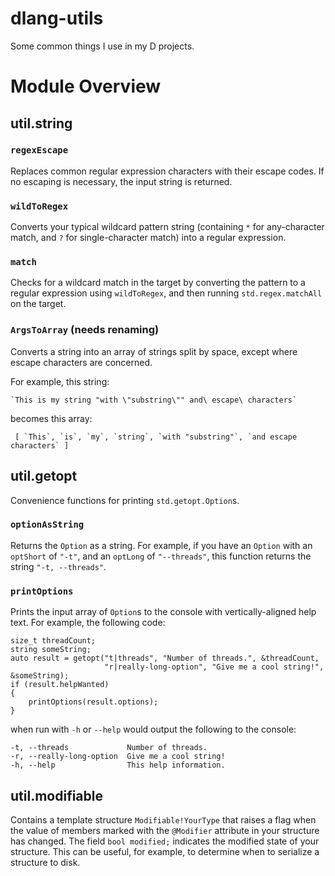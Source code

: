 # dlang-utils
Some common things I use in my D projects.

# Module Overview
## util.string
### `regexEscape`
Replaces common regular expression characters with their escape codes. If no escaping is necessary, the input string is returned.

### `wildToRegex`
Converts your typical wildcard pattern string (containing `*` for any-character match, and `?` for single-character match) into a regular expression.

### `match`
Checks for a wildcard match in the target by converting the pattern to a regular expression using `wildToRegex`, and then running `std.regex.matchAll` on the target.

### `ArgsToArray` (needs renaming)
Converts a string into an array of strings split by space, except where escape characters are concerned.

For example, this string:

`` `This is my string "with \"substring\"" and\ escape\ characters` ``

becomes this array:

`` [ `This`, `is`, `my`, `string`, `with "substring"`, `and escape characters` ]``

## util.getopt
Convenience functions for printing `std.getopt.Option`s.
### `optionAsString`
Returns the `Option` as a string. For example, if you have an `Option` with an `optShort` of `"-t"`, and an `optLong` of `"--threads"`, this function returns the string ` "-t, --threads" `.

### `printOptions`
Prints the input array of `Option`s to the console with vertically-aligned help text. For example, the following code:

```
size_t threadCount;
string someString;
auto result = getopt("t|threads", "Number of threads.", &threadCount,
                     "r|really-long-option", "Give me a cool string!", &someString);
if (result.helpWanted)
{
	printOptions(result.options);
}
```

when run with `-h` or `--help` would output the following to the console:

```
-t, --threads             Number of threads.
-r, --really-long-option  Give me a cool string!
-h, --help                This help information.
```

## util.modifiable
Contains a template structure `Modifiable!YourType` that raises a flag when the value of members marked with the `@Modifier` attribute in your structure has changed. The field `bool modified;` indicates the modified state of your structure. This can be useful, for example, to determine when to serialize a structure to disk.
